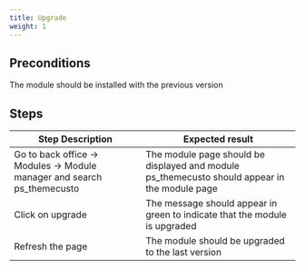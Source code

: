 ```yaml
---
title: Upgrade
weight: 1
---
```


## Preconditions

The module should be installed with the previous version
## Steps
| Step Description | Expected result |
| ----- | ----- |
| Go to back office -> Modules -> Module manager and search ps_themecusto | The module page should be displayed and module ps_themecusto should appear in the module page |
| Click on upgrade | The message should appear in green to indicate that the module is upgraded |
| Refresh the page | The module should be upgraded to the last version |
